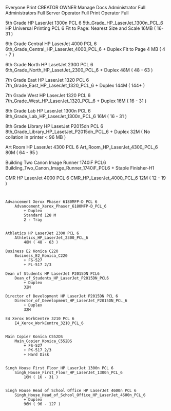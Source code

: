 Everyone 	Print
CREATOR OWNER	Manage Docs
Administrator	Full
Administrators	Full
Server Operator	Full
Print Operator	Full


5th Grade HP LaserJet 1300n PCL 6
	5th_Grade_HP_LaserJet_1300n_PCL_6
		HP Universal Printing PCL 6
		Fit to Page: Nearest Size and Scale
		16MB ( 16-31 )

6th Grade Central HP LaserJet 4000 PCL 6
	6th_Grade_Central_HP_LaserJet_4000_PCL_6
		+ Duplex
		Fit to Page
		4 MB ( 4 - 7 )

6th Grade North HP LasetJet 2300 PCL 6
	6th_Grade_North_HP_LasetJet_2300_PCL_6
		+ Duplex
		48M ( 48 - 63 ) 

7th Grade East HP LaserJet 1320 PCL 6
	7th_Grade_East_HP_LaserJet_1320_PCL_6
		+ Duplex
		144M ( 144+ ) 

7th Grade West HP LaserJet 1320 PCL 6
	7th_Grade_West_HP_LaserJet_1320_PCL_6
		+ Duplex
		16M ( 16 - 31 )

8th Grade Lab HP LaserJet 1300n PCL 6
	8th_Grade_Lab_HP_LaserJet_1300n_PCL_6
		16M ( 16 - 31 )
		

8th Grade Library HP LasetJet P2015dn PCL 6
	8th_Grade_Library_HP_LasetJet_P2015dn_PCL_6
		+ Duplex
		32M ( No collation in printer < 96 MB )

Art Room HP LaserJet 4300 PCL 6
	Art_Room_HP_LaserJet_4300_PCL_6
		80M ( 64 - 95 )
		

Building Two Canon Image Runner 1740iF PCL6
	Building_Two_Canon_Image_Runner_1740iF_PCL6
		+ Staple Finisher-H1

CMR HP LaserJet 4000 PCL 6
	CMR_HP_LaserJet_4000_PCL_6
		12M  ( 12 - 19 ) 
		

~~~


Advancement Xerox Phaser 6180MFP-D PCL 6
	Advancement_Xerox_Phaser_6180MFP-D_PCL_6
		+ Duplex	
		Standard 128 M
		2 - Tray


Athletics HP LaserJet 2300 PCL 6
	Athletics_HP_LaserJet_2300_PCL_6
		48M ( 48 - 63 )

Business E2 Konica C220
	Business_E2_Konica_C220
		+ FS-527
		+ PL-517 2/3

Dean of Students HP LaserJet P2015DN PCL6
	Dean_of_Students_HP_LaserJet_P2015DN_PCL6
		+ Duplex
		32M

Director of Development HP LaserJet P2015DN PCL 6
	Director_of_Development_HP_LaserJet_P2015DN_PCL_6
		+ Duplex
		32M

E4 Xerox WorkCentre 3210 PCL 6
	E4_Xerox_WorkCentre_3210_PCL_6
		

Main Copier Konica C552DS
	Main_Copier_Konica_C552DS
		+ FS-527
		+ PK-517 2/3
		+ Hard Disk


Singh House First Floor HP LaserJet 1300n PCL 6
	Singh_House_First_Floor_HP_LaserJet_1300n_PCL_6
		16M ( 16 - 31 )


Singh House Head of School Office HP LaserJet 4600n PCL 6
	Singh_House_Head_of_School_Office_HP_LaserJet_4600n_PCL_6
		+ Duplex
		96M ( 96 - 127 )
